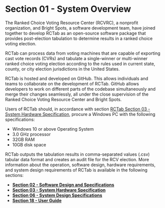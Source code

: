 # Section 01 - System Overview

The Ranked Choice Voting Resource Center (RCVRC), a nonprofit organization, and Bright Spots, a software development team, have joined together to develop RCTab as an open-source software package that provides post-election tabulation to determine results in a ranked choice voting election.

RCTab can process data from voting machines that are capable of exporting cast vote records (CVRs) and tabulate a single-winner or multi-winner ranked choice voting election according to the rules used in current state, county, or city election jurisdictions in the United States.

RCTab is hosted and developed on GitHub. This allows individuals and teams to collaborate on the development of RCTab. GitHub allows developers to work on different parts of the codebase simultaneously and merge their changes seamlessly, all under the close supervision of the Ranked Choice Voting Resource Center and Bright Spots.

Users of RCTab should, in accordance with section [RCTab Section 03 - System Hardware Specification](system_hardware_specification.md), procure a Windows PC with the following specifications:

-   Windows 10 or above Operating System
-   3.0 GHz processor
-   32GB RAM
-   10GB disk space

RCTab outputs the tabulation results in comma-separated values (.csv) tabular data format and creates an audit file for the RCV election. More information about the operation, software design, hardware requirements, and system design requirements of RCTab is available in the following sections:

-   [**Section 02 - Software Design and Specifications**](software_design_and_specifications.md)
-   [**Section 03 - System Hardware Specification**](system_hardware_specification.md)
-   [**Section 06 - System Design Specifications**](system_design_specifications.md)
-   [**Section 18 - User Guide**](user_guide.md)